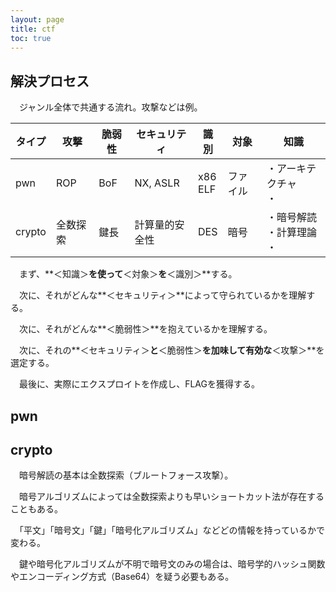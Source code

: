 ```yaml
---
layout: page
title: ctf
toc: true
---
```


## 解決プロセス

　ジャンル全体で共通する流れ。攻撃などは例。

| タイプ | 攻撃 | 脆弱性 | セキュリティ | 識別 | 対象 | 知識 |
|---|---|---|---|---|---|---|
| pwn | ROP | BoF | NX, ASLR | x86<br>ELF | ファイル | ・アーキテクチャ<br>・ |
| crypto | 全数探索 | 鍵長 | 計算量的安全性 | DES | 暗号 | ・暗号解読<br>・計算理論<br>・ |

　まず、**＜知識＞**を使って**＜対象＞**を**＜識別＞**する。

　次に、それがどんな**＜セキュリティ＞**によって守られているかを理解する。

　次に、それがどんな**＜脆弱性＞**を抱えているかを理解する。

　次に、それの**＜セキュリティ＞**と**＜脆弱性＞**を加味して有効な**＜攻撃＞**を選定する。

　最後に、実際にエクスプロイトを作成し、FLAGを獲得する。

## pwn

## crypto
　暗号解読の基本は全数探索（ブルートフォース攻撃）。

　暗号アルゴリズムによっては全数探索よりも早いショートカット法が存在することもある。

　「平文」「暗号文」「鍵」「暗号化アルゴリズム」などどの情報を持っているかで変わる。

　鍵や暗号化アルゴリズムが不明で暗号文のみの場合は、暗号学的ハッシュ関数やエンコーディング方式（Base64）を疑う必要もある。